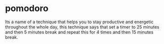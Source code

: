 # pomodoro
Its a name of a technique that helps you to stay productive and energetic throughout the whole day, this technique says that set a timer to 25 minutes and then 5 minutes break 
and repeat this for 4 times and then 15 minutes break.
